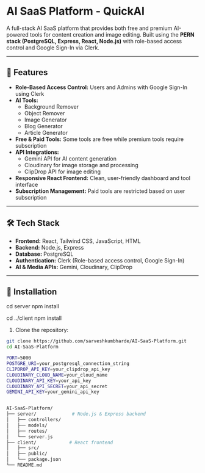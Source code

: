 # AI SaaS Platform - QuickAI

A full-stack AI SaaS platform that provides both free and premium AI-powered tools for content creation and image editing. Built using the **PERN stack (PostgreSQL, Express, React, Node.js)** with role-based access control and Google Sign-In via Clerk.

---

## 🚀 Features

- **Role-Based Access Control:** Users and Admins with Google Sign-In using Clerk
- **AI Tools:**
  - Background Remover
  - Object Remover
  - Image Generator
  - Blog Generator
  - Article Generator
- **Free & Paid Tools:** Some tools are free while premium tools require subscription
- **API Integrations:**
  - Gemini API for AI content generation
  - Cloudinary for image storage and processing
  - ClipDrop API for image editing
- **Responsive React Frontend:** Clean, user-friendly dashboard and tool interface
- **Subscription Management:** Paid tools are restricted based on user subscription

---

## 🛠️ Tech Stack

- **Frontend:** React, Tailwind CSS, JavaScript, HTML
- **Backend:** Node.js, Express
- **Database:** PostgreSQL
- **Authentication:** Clerk (Role-based access control, Google Sign-In)
- **AI & Media APIs:** Gemini, Cloudinary, ClipDrop

---

## 🔧 Installation
cd server
npm install

cd ../client
npm install

1. Clone the repository:
```bash
git clone https://github.com/sarveshkumbharde/AI-SaaS-Platform.git
cd AI-SaaS-Platform

PORT=5000
POSTGRE_URI=your_postgresql_connection_string
CLIPDROP_API_KEY=your_clipdrop_api_key
CLOUDINARY_CLOUD_NAME=your_cloud_name
CLOUDINARY_API_KEY=your_api_key
CLOUDINARY_API_SECRET=your_api_secret
GEMINI_API_KEY=your_gemini_api_key


AI-SaaS-Platform/
├── server/             # Node.js & Express backend
│   ├── controllers/
│   ├── models/
│   ├── routes/
│   └── server.js
├── client/            # React frontend
│   ├── src/
│   ├── public/
│   └── package.json
└── README.md
